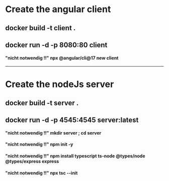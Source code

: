 # Create the angular client

## docker build -t client .

## docker run -d -p 8080:80 client

#### "nicht notwendig !!" npx @angular/cli@17 new client

---

# Create the nodeJs server

## docker build -t server .

## docker run -d -p 4545:4545 server:latest

#### "nicht notwendig !!" mkdir server ; cd server

#### "nicht notwendig !!" npm init -y

#### "nicht notwendig !!" npm install typescript ts-node @types/node @types/express express

#### "nicht notwendig !!" npx tsc --init
